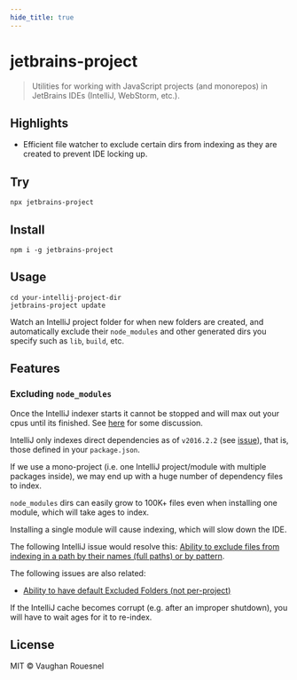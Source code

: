 ```yaml
---
hide_title: true
---
```


# jetbrains-project

> Utilities for working with JavaScript projects (and monorepos) in JetBrains IDEs (IntelliJ, WebStorm, etc.).

## Highlights

- Efficient file watcher to exclude certain dirs from indexing as they are created to prevent IDE locking up.

## Try

```
npx jetbrains-project
```

## Install

```
npm i -g jetbrains-project
```

## Usage

```
cd your-intellij-project-dir
jetbrains-project update
```

Watch an IntelliJ project folder for when new folders are created, and automatically exclude their `node_modules` and other generated dirs you specify such as `lib`, `build`, etc.

## Features

### Excluding `node_modules`

Once the IntelliJ indexer starts it cannot be stopped and will max out your cpus until its finished. See [here](http://stackoverflow.com/questions/29965896/how-can-i-stop-indexing-intellij-idea) for some discussion.

IntelliJ only indexes direct dependencies as of `v2016.2.2` (see [issue](https://youtrack.jetbrains.com/issue/WEB-11419)), that is, those defined in your `package.json`.

If we use a mono-project (i.e. one IntelliJ project/module with multiple packages inside), we may end up with a huge number of dependency files to index.

`node_modules` dirs can easily grow to 100K+ files even when installing one module, which will take ages to index.

Installing a single module will cause indexing, which will slow down the IDE.

The following IntelliJ issue would resolve this: [Ability to exclude files from indexing in a path by their names (full paths) or by pattern](https://youtrack.jetbrains.com/issue/IDEA-127753).

The following issues are also related:

- [Ability to have default Excluded Folders (not per-project)](https://youtrack.jetbrains.com/issue/IDEA-150784)

If the IntelliJ cache becomes corrupt (e.g. after an improper shutdown), you will have to wait ages for it to re-index.

## License

MIT © Vaughan Rouesnel
